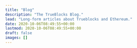 ```yaml
---
title: "Blog"
description: "The TrueBlocks Blog."
lead: "Long-form articles about Trueblocks and Ethereum."
date: 2020-10-06T08:49:55+00:00
lastmod: 2020-10-06T08:49:55+00:00
draft: false
images: []
---
```


